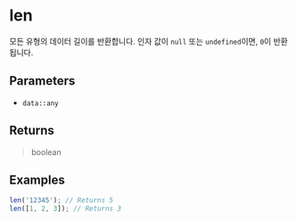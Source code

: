 # len <Badge type="tip" text="JavaScript" /><Badge type="info" text="Dart" />

모든 유형의 데이터 길이를 반환합니다. 인자 값이 `null` 또는 `undefined`이면, `0`이 반환됩니다.

## Parameters

- `data::any`

## Returns

> boolean

## Examples

```javascript
len('12345'); // Returns 5
len([1, 2, 3]); // Returns 3
```
